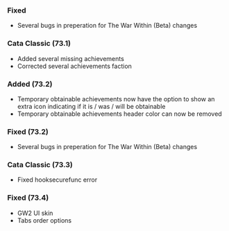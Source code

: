 <p><h3>Fixed</h3></p>
<ul>
<li>Several bugs in preperation for The War Within (Beta) changes</li>
</ul>
<p><h3>Cata Classic (73.1)</h3></p>
<ul>
<li>Added several missing achievements</li>
<li>Corrected several achievements faction</li>
</ul>
<p><h3>Added (73.2)</h3></p>
<ul>
<li>Temporary obtainable achievements now have the option to show an extra icon indicating if it is / was / will be obtainable</li>
<li>Temporary obtainable achievements header color can now be removed</li>
</ul>
<p><h3>Fixed (73.2)</h3></p>
<ul>
<li>Several bugs in preperation for The War Within (Beta) changes</li>
</ul>
<p><h3>Cata Classic (73.3)</h3></p>
<ul>
<li>Fixed hooksecurefunc error</li>
</ul>
<p><h3>Fixed (73.4)</h3></p>
<ul>
<li>GW2 UI skin</li>
<li>Tabs order options</li>
</ul>